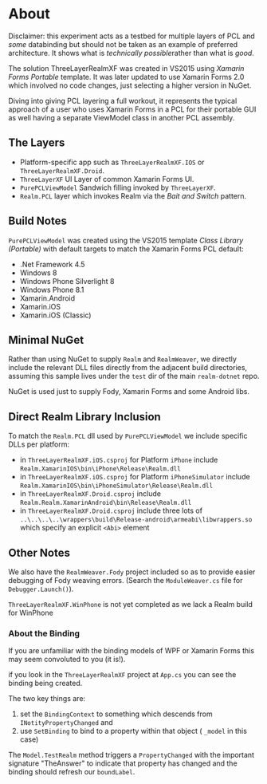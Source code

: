 # About

Disclaimer: this experiment acts as a testbed for multiple layers of PCL and​_some_ databinding but should not be taken as an example of preferred architecture. It shows what is _technically possible_​rather than what is ​_good_​.

The solution ThreeLayerRealmXF was created in VS2015 using _Xamarin Forms Portable_ template. It was later updated to use Xamarin Forms 2.0 which involved no code changes, just selecting a higher version in NuGet.

Diving into giving PCL layering a full workout, it represents the typical approach of a user who uses Xamarin Forms in a PCL for their portable GUI as well having a separate ViewModel class in another PCL assembly.

## The Layers

* Platform-specific app such as `ThreeLayerRealmXF.IOS` or `ThreeLayerRealmXF.Droid`.
* `ThreeLayerXF` UI Layer of common Xamarin Forms UI.
* `PurePCLViewModel` Sandwich filling invoked by `ThreeLayerXF`.
* `Realm.PCL` layer which invokes Realm via the _Bait and Switch_ pattern.

## Build Notes

`PurePCLViewModel` was created using the VS2015 template _Class Library (Portable)_ with default targets to match the Xamarin Forms PCL default:

* .Net Framework 4.5
* Windows 8
* Windows Phone Silverlight 8
* Windows Phone 8.1
* Xamarin.Android
* Xamarin.iOS
* Xamarin.iOS (Classic)

## Minimal NuGet

Rather than using NuGet to supply `Realm` and `RealmWeaver`, we directly include the relevant DLL files directly from the adjacent build directories, assuming this sample lives under the `test` dir of the main `realm-dotnet` repo.

NuGet is used just to supply Fody, Xamarin Forms and some Android libs.

## Direct Realm Library Inclusion

To match the `Realm.PCL` dll used by `PurePCLViewModel` we include specific DLLs per platform:

* in `ThreeLayerRealmXF.iOS.csproj` for Platform `iPhone` include `Realm.XamarinIOS\bin\iPhone\Release\Realm.dll`
* in `ThreeLayerRealmXF.iOS.csproj` for Platform `iPhoneSimulator` include `Realm.XamarinIOS\bin\iPhoneSimulator\Release\Realm.dll`
* in `ThreeLayerRealmXF.Droid.csproj` include `Realm.Realm.XamarinAndroid\bin\Release\Realm.dll`
* in `ThreeLayerRealmXF.Droid.csproj` include three lots of `..\..\..\..\wrappers\build\Release-android\armeabi\libwrappers.so` which specify an explicit `<Abi>` element 

## Other Notes

We also have the `RealmWeaver.Fody` project included so as to provide easier debugging of Fody weaving errors. (Search the `ModuleWeaver.cs` file for `Debugger.Launch()`).

`ThreeLayerRealmXF.WinPhone` is not yet completed as we lack a Realm build for WinPhone

### About the Binding

If you are unfamiliar with the binding models of WPF or Xamarin Forms this may seem convoluted to you (it is!).

if you look in the `ThreeLayerRealmXF` project at `App.cs` you can see the binding being created.

The two key things are:

1. set the `BindingContext` to something which descends from `INotityPropertyChanged` and
2. use `SetBinding` to bind to a property within that object ( `_model` in this case)

The `Model.TestRealm` method triggers a `PropertyChanged` with the important signature "TheAnswer" to indicate that property has changed and the binding should refresh our `boundLabel`.
